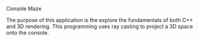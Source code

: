 Console Maze

The purpose of this application is the explore the fundamentals of both C++ and 3D rendering. This programming uses ray casting to project a 3D space onto the console.
